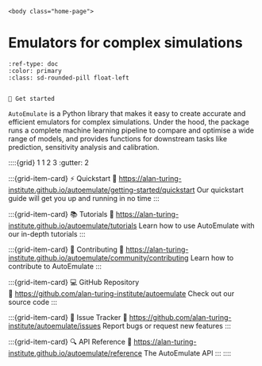 ```{raw} html
<body class="home-page">
```

# Emulators for complex simulations

```{button-ref} getting-started/index
:ref-type: doc
:color: primary
:class: sd-rounded-pill float-left


🚀 Get started
```

`AutoEmulate` is a Python library that makes it easy to create accurate and efficient emulators for complex simulations. Under the hood, the package runs a complete machine learning pipeline to compare and optimise a wide range of models, and provides functions for downstream tasks like prediction, sensitivity analysis and calibration.

::::{grid} 1 1 2 3
:gutter: 2

:::{grid-item-card} ⚡ Quickstart
:link: https://alan-turing-institute.github.io/autoemulate/getting-started/quickstart
Our quickstart guide will get you up and running in no time
:::

:::{grid-item-card} 📚 Tutorials
:link: https://alan-turing-institute.github.io/autoemulate/tutorials
Learn how to use AutoEmulate with our in-depth tutorials
:::

:::{grid-item-card} 👥 Contributing
:link: https://alan-turing-institute.github.io/autoemulate/community/contributing
Learn how to contribute to AutoEmulate
:::

:::{grid-item-card} 💻 GitHub Repository  
:link: https://github.com/alan-turing-institute/autoemulate
Check out our source code
:::

:::{grid-item-card} 🐛 Issue Tracker
:link: https://github.com/alan-turing-institute/autoemulate/issues
Report bugs or request new features
:::

:::{grid-item-card} 🔍 API Reference
:link: https://alan-turing-institute.github.io/autoemulate/reference
The AutoEmulate API
:::
::::
